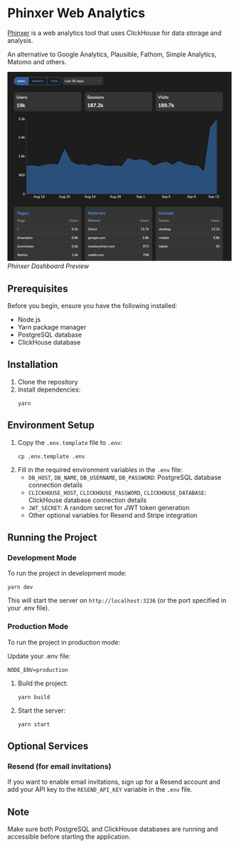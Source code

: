 # Phinxer Web Analytics

[Phinxer](https://phinxer.com/) is a web analytics tool that uses ClickHouse for data storage and analysis.

An alternative to Google Analytics, Plausible, Fathom, Simple Analytics, Matomo and others.

![Phinxer Landing Demo](assets/landing-demo.png)
*Phinxer Dashboard Preview*

## Prerequisites

Before you begin, ensure you have the following installed:

- Node.js
- Yarn package manager
- PostgreSQL database
- ClickHouse database

## Installation

1. Clone the repository
2. Install dependencies:
   ```
   yarn
   ```

## Environment Setup

1. Copy the `.env.template` file to `.env`:
   ```
   cp .env.template .env
   ```
2. Fill in the required environment variables in the `.env` file:
   - `DB_HOST`, `DB_NAME`, `DB_USERNAME`, `DB_PASSWORD`: PostgreSQL database connection details
   - `CLICKHOUSE_HOST`, `CLICKHOUSE_PASSWORD`, `CLICKHOUSE_DATABASE`: ClickHouse database connection details
   - `JWT_SECRET`: A random secret for JWT token generation
   - Other optional variables for Resend and Stripe integration

## Running the Project

### Development Mode

To run the project in development mode:

```
yarn dev
```

This will start the server on `http://localhost:3236` (or the port specified in your .env file).

### Production Mode

To run the project in production mode:

Update your .env file:
```
NODE_ENV=production
```

1. Build the project:
   ```
   yarn build
   ```
2. Start the server:
   ```
   yarn start
   ```

## Optional Services

### Resend (for email invitations)

If you want to enable email invitations, sign up for a Resend account and add your API key to the `RESEND_API_KEY` variable in the `.env` file.

## Note

Make sure both PostgreSQL and ClickHouse databases are running and accessible before starting the application.
